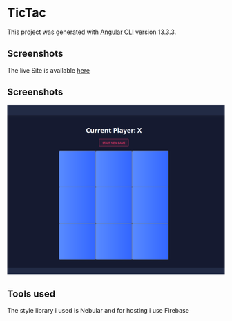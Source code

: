 # TicTac

This project was generated with [Angular CLI](https://github.com/angular/angular-cli) version 13.3.3.

## Screenshots
The live Site is available [here](https://tictac-9032e.web.app/)

## Screenshots
![](./screenshot.png)

## Tools used
The style library i used is Nebular and for hosting i use Firebase

